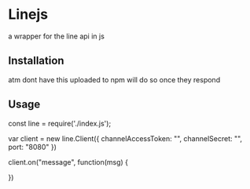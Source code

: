 # Linejs
a wrapper for the line api in js

## Installation

atm dont have this uploaded to npm will do so once they respond

## Usage
const line = require('./index.js');

var client = new line.Client({
  channelAccessToken: "",
  channelSecret: "",
  port: "8080"
})

client.on("message", function(msg) {

})
